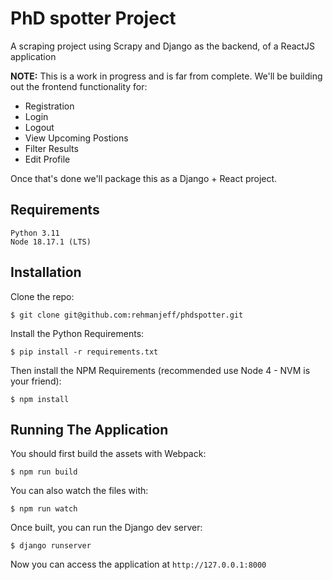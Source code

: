 # PhD spotter Project

A scraping project using Scrapy and Django as the backend, of a ReactJS application

**NOTE:** This is a work in progress and is far from complete. We'll be
building out the frontend functionality for:

- Registration
- Login
- Logout
- View Upcoming Postions
- Filter Results
- Edit Profile

Once that's done we'll package this as a Django + React project.

## Requirements
```
Python 3.11
Node 18.17.1 (LTS)
```

## Installation

Clone the repo:

```
$ git clone git@github.com:rehmanjeff/phdspotter.git
```

Install the Python Requirements:

```
$ pip install -r requirements.txt
```

Then install the NPM Requirements (recommended use Node 4 - NVM is your friend):

```
$ npm install
```

## Running The Application

You should first build the assets with Webpack:

```
$ npm run build
```

You can also watch the files with:

```
$ npm run watch
```

Once built, you can run the Django dev server:

```
$ django runserver
```

Now you can access the application at `http://127.0.0.1:8000`

